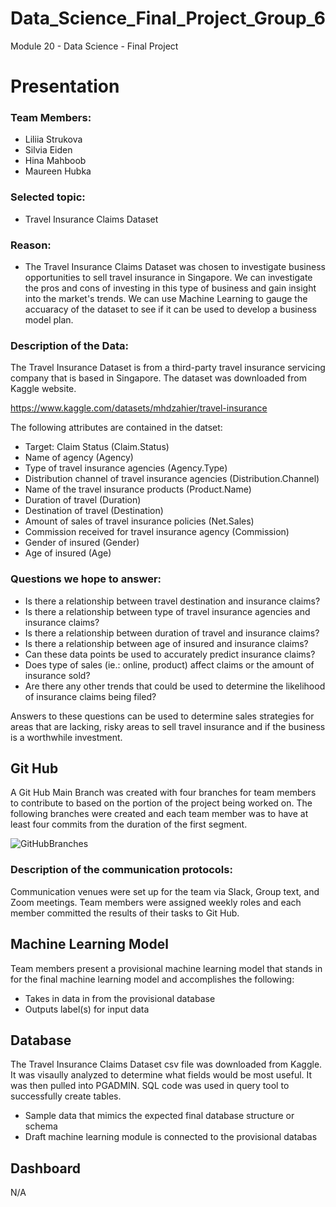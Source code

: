 # Data_Science_Final_Project_Group_6
Module 20 - Data Science - Final Project

# Presentation
### Team Members:
- Liliia Strukova
- Silvia Eiden
- Hina Mahboob
- Maureen Hubka

### Selected topic: 
 - Travel Insurance Claims Dataset
 
### Reason: 
- The Travel Insurance Claims Dataset was chosen to investigate business opportunities to sell travel insurance in Singapore. We can investigate the pros and cons of investing in this type of business and gain insight into the market's trends.  We can use Machine Learning to gauge the accuaracy of the dataset to see if it can be used to develop a business model plan. 

### Description of the Data:

The Travel Insurance Dataset is from a third-party travel insurance servicing company that is based in Singapore. The dataset was downloaded from Kaggle website.

https://www.kaggle.com/datasets/mhdzahier/travel-insurance

The following attributes are contained in the datset:
-  Target: Claim Status (Claim.Status)
- Name of agency (Agency)
- Type of travel insurance agencies (Agency.Type)
- Distribution channel of travel insurance agencies (Distribution.Channel)
- Name of the travel insurance products (Product.Name)
- Duration of travel (Duration)
- Destination of travel (Destination)
- Amount of sales of travel insurance policies (Net.Sales)
- Commission received for travel insurance agency (Commission)
- Gender of insured (Gender)
- Age of insured (Age)

### Questions we hope to answer:

- Is there a relationship between travel destination and insurance claims?
- Is there a relationship between type of travel insurance agencies and insurance claims?
- Is there a relationship between duration of travel and insurance claims?
- Is there a relationship between age of insured and insurance claims?
- Can these data points be used to accurately predict insurance claims?
- Does type of sales (ie.: online, product) affect claims or the amount of insurance sold?
- Are there any other trends that could be used to determine the likelihood of insurance claims being filed?

Answers to these questions can be used to determine sales strategies for areas that are lacking, risky areas to sell travel insurance and if the business is a worthwhile investment. 


## Git Hub

A Git Hub Main Branch was created with four branches for team members to contribute to based on the portion of the project being worked on.  The following branches were created and each team member was to have at least four commits from the duration of the first segment.

![GitHubBranches](https://user-images.githubusercontent.com/95321969/165659963-0cb6812c-a2d7-4af9-b30d-6d502e165ab9.png)


### Description of the communication protocols:

Communication venues were set up for the team via Slack, Group text, and Zoom meetings. Team members were assigned weekly roles and each member committed the results of their tasks to Git Hub.

## Machine Learning Model

Team members present a provisional 
machine learning model that stands in 
for the final machine learning model 
and accomplishes the following:
- Takes in data in from the provisional 
database
- Outputs label(s) for input data

## Database

The Travel Insurance Claims Dataset csv file was downloaded from Kaggle. It was visaully analyzed to determine what fields would be most useful. It was then pulled into PGADMIN. SQL code was used in query tool to successfully create tables. 

- Sample data that mimics the 
expected final database structure or 
schema 
- Draft machine learning module is 
connected to the provisional databas

## Dashboard
N/A


